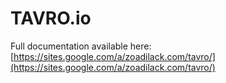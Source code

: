 # TAVRO.io

Full documentation available here: [https://sites.google.com/a/zoadilack.com/tavro/](https://sites.google.com/a/zoadilack.com/tavro/)